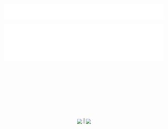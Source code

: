 <p style="text-align: center">
<img align="center" src="src/img/my_saying.svg"/>
</p>

<p style="text-align: center">
<img align="center" src="src/img/description.svg"/>
</p>

<p style="text-align: center">
<svg width="100%" height="100%" xmlns="http://www.w3.org/2000/svg">
<p style="text-align: center; width: 100%">
<img align="center" src="https://github-readme-stats.vercel.app/api?username=DoubleBobCat&show_icons=true&icon_color=57cc8a&text_color=e6edf3&bg_color=242930&hide_title=true&border_color=0000&count_private=true"/> | <img align="center" src="https://github-readme-stats.vercel.app/api/top-langs/?username=DoubleBobCat&layout=compact&border_color=0000&text_color=e6edf3&bg_color=242930"/>
</p>
</svg>
</p>